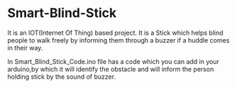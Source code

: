 # Smart-Blind-Stick
It is an IOT(Internet Of Thing) based project.
It is a Stick which helps blind people to walk freely by informing them through a buzzer if a huddle comes in their way.


In Smart_Blind_Stick_Code.ino file has a code which you can add in your arduino,by which it will identify the obstacle and will inform the 
person holding stick by the sound of buzzer.
